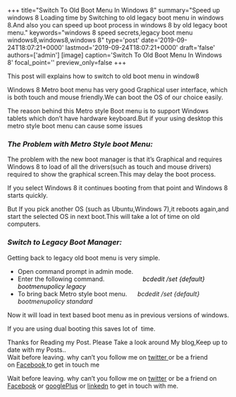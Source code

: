 +++
title="Switch To Old Boot Menu In Windows 8"
summary="Speed up windows 8 Loading time by Switching to old legacy boot menu in windows 8.And also you can speed up boot process in windows 8 by old legacy boot menu."
keywords="windows 8 speed secrets,legacy boot menu windows8,windows8,windows 8"
type='post'
date='2019-09-24T18:07:21+0000'
lastmod='2019-09-24T18:07:21+0000'
draft='false'
authors=['admin']
[image]
caption='Switch To Old Boot Menu In Windows 8'
focal_point=''
preview_only=false
+++








This post will explains how to switch to old boot menu in window8

Windows 8 Metro boot menu has very good Graphical user interface, which is both touch and mouse friendly.We can boot the OS of our choice easily.

The reason behind this Metro style Boot menu is to support Windows tablets which don’t have hardware keyboard.But if your using desktop this metro style boot menu can cause some issues

### <em>The Problem with Metro Style boot Menu:</em>

The problem with the new boot manager is that it’s Graphical and requires Windows 8 to load of all the drivers(such as touch and mouse drivers) required to show the graphical screen.This may delay the boot process.

If you select Windows 8 it continues booting from that point and Windows 8 starts quickly.

But If you pick another OS (such as Ubuntu,Windows 7),it reboots again,and start the selected OS in next boot.This will take a lot of time on old computers.

### <em>Switch to Legacy Boot Manager:</em>

Getting back to legacy old boot menu is very simple.

<ul><li>Open command prompt in admin mode.</li><li>Enter the following command.&nbsp; &nbsp; &nbsp; &nbsp; &nbsp; &nbsp; &nbsp; &nbsp; &nbsp; &nbsp; &nbsp;&nbsp;<span style="color: #000000;"><em>bcdedit /set {default} bootmenupolicy legacy</em></span></li><li>To bring back Metro style boot menu. &nbsp; &nbsp; &nbsp;<em>bcdedit /set {default} bootmenupolicy standard</em></li></ul>

Now it will load in text based boot menu as in previous versions of windows.

If you are using dual booting this saves lot of &nbsp;time.

Thanks for Reading my Post.&nbsp;Please Take a look around My blog,Keep up to date with my Posts..<br>
Wait before leaving.&nbsp;why can’t you follow me on&nbsp;<a title="ArunkumarGudelli Twitter" href="http://twitter.com/arunGudelli" target="_blank">twitter&nbsp;</a>or be a friend on&nbsp;<a title="Arunkumar Gudelli Facebook" href="http://www.facebook.com/arungudelli" target="_blank">Facebook&nbsp;</a>to get in touch me

Wait before leaving.
why can’t you follow me on <a href="https://twitter.com/arungudelli" target="_blank">twitter</a> or be a friend on <a href="https://www.facebook.com/gudelliArun" target="_blank">Facebook</a> or <a href="https://plus.google.com/+ArunkumarGudelli" target="_blank">googlePlus</a> or <a href="https://www.linkedin.com/in/arungudelli/" target="_blank">linkedn</a> to get in touch with me.









